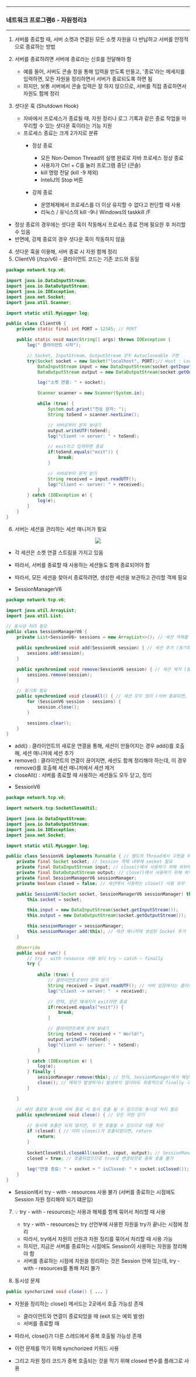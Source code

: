 -----
### 네트워크 프로그램6 - 자원정리3
-----
1. 서버를 종료할 때, 서버 소켓과 연결된 모든 소켓 자원을 다 반납하고 서버를 안정적으로 종료하는 방법
2. 서버를 종료하려면 서버에 종료라는 신호를 전달해야 함
   - 예를 들어, 서버도 콘솔 창을 통해 입력을 받도록 만들고, '종료'라는 메세지를 입력하면, 모든 자원을 정리하면서 서버가 종료되도록 하면 됨
   - 하지만, 보통 서버에서 콘솔 입력은 잘 하지 않으므로, 서버를 직접 종료하면서 자원도 함께 정리

3. 셧다운 훅 (Shutdown Hook)
   - 자바에서 프로세스가 종료될 때, 자원 정리나 로그 기록과 같은 종료 작업을 마무리할 수 있는 셧다운 훅이라는 기능 지원
   - 프로세스 종료는 크게 2가지로 분류
     + 정상 종료
       * 모든 Non-Demon Thread의 실행 완료로 자바 프로세스 정상 종료
       * 사용자가 Ctrl + C를 눌러 프로그램 중단 (콘솔)
       * kill 명령 전달 (kill -9 제외)
       * InteliJ의 Stop 버튼

     + 강제 종료
       * 운영체제에서 프로세스를 더 이상 유지할 수 없다고 판단할 때 사용
       * 리눅스 / 유닉스의 kill -9나 Windows의 taskkill /F

  - 정상 종료의 경우에는 셧다운 훅이 작동해서 프로세스 종료 전에 필요한 후 처리할 수 있음
  - 반면에, 강제 종료의 경우 셧다운 훅이 작동하지 않음

4. 셧다운 훅을 이용해, 서버 종료 시 자원 함께 정리
5. ClientV6 (/tcp/v6) - 클라이언트 코드는 기존 코드와 동일
```java
package network.tcp.v6;

import java.io.DataInputStream;
import java.io.DataOutputStream;
import java.io.IOException;
import java.net.Socket;
import java.util.Scanner;

import static util.MyLogger.log;

public class ClientV6 {
    private static final int PORT = 12345; // PORT

    public static void main(String[] args) throws IOException {
        log(" 클라이언트 시작");

        // Socket, InputStream, OutputStream 모두 Autocloseable 구현
        try(Socket socket = new Socket("localhost", PORT);// Host : Localhost > TCP/IP를 통해 localhost:port로 접속
            DataInputStream input = new DataInputStream(socket.getInputStream()); // Socket의 InputStream을 DataInputStream 보조스트림으로 사용
            DataOutputStream output = new DataOutputStream(socket.getOutputStream())) { // Socket의 OutputStream을 DataOutputStream 보조스트림으로 사용

            log("소켓 연결: " + socket);

            Scanner scanner = new Scanner(System.in);

            while (true) {
                System.out.print("전송 문자: ");
                String toSend = scanner.nextLine();

                // 서버로부터 문자 보내기
                output.writeUTF(toSend);
                log("client -> server: " + toSend);

                // exit라고 입력하면 종료
                if(toSend.equals("exit")) {
                    break;
                }

                // 서버로부터 문자 받기
                String received = input.readUTF();
                log("client <- server: " + received);
            }
        } catch (IOException e) {
            log(e);
        }
    }
}
```

6. 서버는 세션을 관리하는 세션 매니저가 필요
<div align="center">
<img src="https://github.com/user-attachments/assets/be80a572-d410-45fc-8fa6-23a995c369e1">
</div>

  - 각 세션은 소켓 연결 스트림을 가지고 있음
  - 따라서, 서버를 종료할 때 사용하는 세션들도 함께 종료되어야 함
  - 따라서, 모든 세션을 찾아서 종료하려면, 생성한 세션을 보관하고 관리할 객체 필요

   - SessionManagerV6
```java
package network.tcp.v6;

import java.util.ArrayList;
import java.util.List;

// 동시성 처리 필요
public class SessionManagerV6 {
    private List<SessionV6> sessions = new ArrayList<>(); // 세션 객체를 담을 ArrayList

    public synchronized void add(SessionV6 session) { // 세션 추가 (동기화 필요)
        sessions.add(session);
    }

    public synchronized void remove(SessionV6 session) { // 세션 제거 (동기화 필요)
        sessions.remove(session);
    }

    // 동기화 필요
    public synchronized void closeAll() { // 세션 모두 정리 (서버 종료되면, 모든 세션 종료) > 즉, 모든 세션이 사용하는 자원(Socket, InputStream, OutputStream) 정리
        for (SessionV6 session : sessions) {
            session.close();
        }

        sessions.clear();
    }
}
```

  + add() : 클라이언트의 새로운 연결을 통해, 세션이 만들어지는 경우 add()를 호출해, 세션 매니저에 세션 추가
  + remove() : 클라이언트의 연결이 끊어지면, 세션도 함께 정리해야 하는데, 이 경우 remove()를 호출해 세션 매니저에서 세션 제거
  + closeAll() : 서버를 종료할 때 사용하는 세션들도 모두 닫고, 정리

  - SessionV6
```java
package network.tcp.v6;

import network.tcp.SocketCloseUtil;

import java.io.DataInputStream;
import java.io.DataOutputStream;
import java.io.IOException;
import java.net.Socket;

import static util.MyLogger.log;

public class SessionV6 implements Runnable { // 별도의 Thread에서 구현을 위해 Runnable Implement
    private final Socket socket; // Session 객체 내부에 socket 필요
    private final DataInputStream input; // close()에서 사용하기 위해 외부에 선언
    private final DataOutputStream output; // close()에서 사용하기 위해 외부에 선언
    private final SessionManagerV6 sessionManager;
    private boolean closed = false; // 세션에서 사용하는 close() 사용 유무

    public SessionV6(Socket socket, SessionManagerV6 sessionManager) throws IOException {
        this.socket = socket;

        this.input = new DataInputStream(socket.getInputStream());
        this.output = new DataOutputStream(socket.getOutputStream());

        this.sessionManager = sessionManager;
        this.sessionManager.add(this); // 세션 매니저에 생성된 Socket 추가
    }

    @Override
    public void run() {
        // try - with resource 사용 보다 try ~ catch ~ finally
        try {
            
            while (true) {
                // 클라이언트로부터 문자 받기
                String received = input.readUTF(); // 서버 입장에서는 클라이언트의 요청 메세지를 받음
                log("client -> server: "  + received);

                // 만약, 받은 메세지가 exit라면 종료
                if(received.equals("exit")) {
                    break;
                }

                // 클라이언트에게 문자 보내기
                String toSend = received + " World!";
                output.writeUTF(toSend);
                log("client <- server: " + toSend);
            }

        } catch (IOException e) {
            log(e);
        } finally {
            sessionManager.remove(this); // 먼저, SessionManager에서 해당 Session 제거
            close(); // 예외가 발생하거나 발생하지 않더라도 최종적으로 finally 구문에서 close() 호출
        }

    }

    // 세션 종료와 동시에 서버 종료 시 동시 호출 될 수 있으므로 동시성 처리 필요
    public synchronized void close() { // 모든 자원 닫기
        
        // 동시에 호출은 되지 않지만, 두 번 호출될 수 있으므로 이를 처리
        if (closed) { // 이미 close()가 호출되었다면, return
            return; 
        }
        
        SocketCloseUtil.closeAll(socket, input, output); // SessionManagerV6에서 자원을 다 닫을 때 사용
        closed = true; // 호출되었으므로 true로 변경되므로 중복 호출 불가
        
        log("연결 종료: " + socket + " isClosed: " + socket.isClosed());
    }
}
```
  - Session에서 try - with - resources 사용 불가 (서버를 종료하는 시점에도 Session 자원 정리해야 되기 떄문임)

7. 💡 try - with - resources는 사용과 해제를 함께 묶어서 처리할 때 사용
   - try - with - resources는 try 선언부에 사용한 자원을 try가 끝나는 시점에 정리
   - 따라서, try에서 자원의 선원과 자원 정리를 묶어서 처리할 때 사용 가능
   - 하지만, 지금은 서버를 종료하는 시점에도 Session이 사용하는 자원을 정리해야 함
   - 서버를 종료하는 시점에 자원을 정리하는 것은 Session 안에 있는데, try - with - resources를 통해 처리 불가

8. 동시성 문제
```java
public synchorized void close() { ... }
```
  - 자원을 정리하는 close() 메서드는 2곳에서 호출 가능성 존재
    + 클라이언트와 연결이 종료되었을 때 (exit 또는 예외 발생)
    + 서버를 종료할 때

  - 따라서, close()가 다른 스레드에서 중복 호출될 가능성 존재
  - 이런 문제를 막기 위해 synchorized 키워드 사용
  - 그리고 자원 정리 코드가 중복 호출되는 것을 막기 위해 closed 변수를 플래그로 사용
